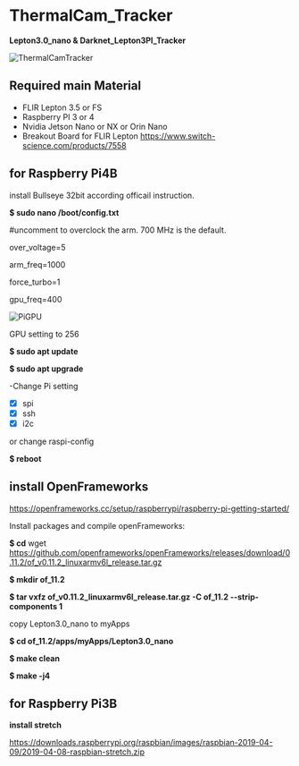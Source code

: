 # ThermalCam_Tracker
**Lepton3.0_nano &amp; Darknet_Lepton3PI_Tracker**

![ThermalCamTracker](https://github.com/wiwao/ThermalCam_Tracker/assets/10741255/df881bc8-a405-490f-85fc-ec7aa3a500c9)
## Required main Material
- FLIR Lepton 3.5 or FS
- Raspberry PI 3 or 4
- Nvidia Jetson Nano or NX or Orin Nano
- Breakout Board for FLIR Lepton
https://www.switch-science.com/products/7558

## for Raspberry Pi4B

install Bullseye 32bit according officail instruction.

**$ sudo nano /boot/config.txt**

#uncomment to overclock the arm. 700 MHz is the default.

over_voltage=5

arm_freq=1000

force_turbo=1

gpu_freq=400

![PiGPU](https://github.com/wiwao/ThermalCam_Tracker/assets/10741255/ad67c089-0f59-4c4b-9565-9fcbe56ae8bb)

GPU setting to 256

**$ sudo apt update**

**$ sudo apt upgrade**

-Change Pi setting
- [x] spi
- [x] ssh
- [x] i2c

or change raspi-config

**$ reboot**

## install OpenFrameworks
https://openframeworks.cc/setup/raspberrypi/raspberry-pi-getting-started/

Install packages and compile openFrameworks:

**$ cd**
wget https://github.com/openframeworks/openFrameworks/releases/download/0.11.2/of_v0.11.2_linuxarmv6l_release.tar.gz

**$ mkdir of_11.2**

**$ tar vxfz of_v0.11.2_linuxarmv6l_release.tar.gz -C of_11.2 --strip-components 1**

copy Lepton3.0_nano to myApps

**$ cd of_11.2/apps/myApps/Lepton3.0_nano**

**$ make clean**

**$ make -j4**

## for Raspberry Pi3B

**install stretch**

https://downloads.raspberrypi.org/raspbian/images/raspbian-2019-04-09/2019-04-08-raspbian-stretch.zip


